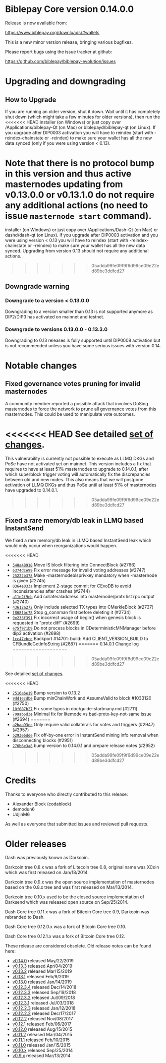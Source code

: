 Biblepay Core version 0.14.0.0
==========================

Release is now available from:

  <https://www.biblepay.org/downloads/#wallets>

This is a new minor version release, bringing various bugfixes.

Please report bugs using the issue tracker at github:

  <https://github.com/biblepay/biblepay-evolution/issues>


Upgrading and downgrading
=========================

How to Upgrade
--------------

If you are running an older version, shut it down. Wait until it has completely
shut down (which might take a few minutes for older versions), then run the
<<<<<<< HEAD
installer (on Windows) or just copy over /Applications/biblepay-Qt (on Mac) or
biblepayd/biblepay-qt (on Linux). If you upgrade after DIP0003 activation you will
have to reindex (start with -reindex-chainstate or -reindex) to make sure
your wallet has all the new data synced (only if you were using version < 0.13).

Note that there is no protocol bump in this version and thus active masternodes
updating from v0.13.0.0 or v0.13.1.0 do not require any additional actions (no need to issue
`masternode start` command).
=======
installer (on Windows) or just copy over /Applications/Dash-Qt (on Mac) or
dashd/dash-qt (on Linux). If you upgrade after DIP0003 activation and you were
using version < 0.13 you will have to reindex (start with -reindex-chainstate
or -reindex) to make sure your wallet has all the new data synced. Upgrading from
version 0.13 should not require any additional actions.
>>>>>>> 05adda99fe09f9f6d99ce09e22ed89be3ddfcd27

Downgrade warning
-----------------

### Downgrade to a version < 0.13.0.0

Downgrading to a version smaller than 0.13 is not supported anymore as DIP2/DIP3 has
activated on mainnet and testnet.

### Downgrade to versions 0.13.0.0 - 0.13.3.0

Downgrading to 0.13 releases is fully supported until DIP0008 activation but is not
recommended unless you have some serious issues with version 0.14.

Notable changes
===============

Fixed governance votes pruning for invalid masternodes 
------------------------------------------------------
A community member reported a possible attack that involves DoSing masternodes to force the network
to prune all governance votes from this masternodes. This could be used to manipulate vote outcomes.

<<<<<<< HEAD
See detailed [set of changes](https://github.com/biblepaypay/biblepay/compare/v0.13.1.0...biblepaypay:v0.13.2.0).
=======
This vulnerability is currently not possible to execute as LLMQ DKGs and PoSe have not activated yet on
mainnet. This version includes a fix that requires to have at least 51% masternodes to upgrade to
0.14.0.1, after which superblock trigger voting will automatically fix the discrepancies between
old and new nodes. This also means that we will postpone activation of LLMQ DKGs and thus PoSe until
at least 51% of masternodes have upgraded to 0.14.0.1.
>>>>>>> 05adda99fe09f9f6d99ce09e22ed89be3ddfcd27

Fixed a rare memory/db leak in LLMQ based InstantSend
-----------------------------------------------------
We fixed a rare memory/db leak in LLMQ based InstantSend leak which would only occur when reorganizations
would happen.

<<<<<<< HEAD
- [`548a48918`](https://github.com/biblepaypay/biblepay/commit/548a48918) Move IS block filtering into ConnectBlock (#2766)
- [`6374dce99`](https://github.com/biblepaypay/biblepay/commit/6374dce99) Fix error message for invalid voting addresses (#2747)
- [`25222b378`](https://github.com/biblepaypay/biblepay/commit/25222b378) Make -masternodeblsprivkey mandatory when -masternode is given (#2745)
- [`0364e033a`](https://github.com/biblepaypay/biblepay/commit/0364e033a) Implement 2-stage commit for CEvoDB to avoid inconsistencies after crashes (#2744)
- [`a11e2f9eb`](https://github.com/biblepaypay/biblepay/commit/a11e2f9eb) Add collateraladdress into masternode/protx list rpc output (#2740)
- [`43612a272`](https://github.com/biblepaypay/biblepay/commit/43612a272) Only include selected TX types into CMerkleBlock (#2737)
- [`f868fbc78`](https://github.com/biblepaypay/biblepay/commit/f868fbc78) Stop g_connman first before deleting it (#2734)
- [`9e233f391`](https://github.com/biblepaypay/biblepay/commit/9e233f391) Fix incorrect usage of begin() when genesis block is requested in "protx diff" (#2699)
- [`e75f971b9`](https://github.com/biblepaypay/biblepay/commit/e75f971b9) Do not process blocks in CDeterministicMNManager before dip3 activation (#2698)
- [`1cc47ebcd`](https://github.com/biblepaypay/biblepay/commit/1cc47ebcd) Backport #14701: build: Add CLIENT_VERSION_BUILD to CFBundleGetInfoString (#2687)
=======
0.14.0.1 Change log
===================
>>>>>>> 05adda99fe09f9f6d99ce09e22ed89be3ddfcd27

See detailed [set of changes](https://github.com/dashpay/dash/compare/v0.14.0.0...dashpay:v0.14.0.1).

<<<<<<< HEAD
- [`2516a6e19`](https://github.com/biblepaypay/biblepay/commit/2516a6e19) Bump version to 0.13.2
- [`9dd16cdbe`](https://github.com/biblepaypay/biblepay/commit/9dd16cdbe) Bump minChainWork and AssumeValid to block #1033120 (#2750)
- [`18f087b27`](https://github.com/biblepaypay/biblepay/commit/18f087b27) Fix some typos in doc/guide-startmany.md (#2711)
- [`709ab6d3e`](https://github.com/biblepaypay/biblepay/commit/709ab6d3e) Minimal fix for litemode vs bad-protx-key-not-same issue (#2694)
=======
- [`a2baa93ec`](https://github.com/dashpay/dash/commit/a2baa93ec) Only require valid collaterals for votes and triggers (#2947) (#2957)
- [`b293e6dde`](https://github.com/dashpay/dash/commit/b293e6dde) Fix off-by-one error in InstantSend mining info removal when disconnecting blocks (#2951)
- [`276b6e3a8`](https://github.com/dashpay/dash/commit/276b6e3a8) bump version to 0.14.0.1 and prepare release notes (#2952)
>>>>>>> 05adda99fe09f9f6d99ce09e22ed89be3ddfcd27

Credits
=======

Thanks to everyone who directly contributed to this release:

- Alexander Block (codablock)
- demodun6
- UdjinM6

As well as everyone that submitted issues and reviewed pull requests.

Older releases
==============

Dash was previously known as Darkcoin.

Darkcoin tree 0.8.x was a fork of Litecoin tree 0.8, original name was XCoin
which was first released on Jan/18/2014.

Darkcoin tree 0.9.x was the open source implementation of masternodes based on
the 0.8.x tree and was first released on Mar/13/2014.

Darkcoin tree 0.10.x used to be the closed source implementation of Darksend
which was released open source on Sep/25/2014.

Dash Core tree 0.11.x was a fork of Bitcoin Core tree 0.9,
Darkcoin was rebranded to Dash.

Dash Core tree 0.12.0.x was a fork of Bitcoin Core tree 0.10.

Dash Core tree 0.12.1.x was a fork of Bitcoin Core tree 0.12.

These release are considered obsolete. Old release notes can be found here:

- [v0.14.0](https://github.com/dashpay/dash/blob/master/doc/release-notes/dash/release-notes-0.14.0.md) released May/22/2019
- [v0.13.3](https://github.com/dashpay/dash/blob/master/doc/release-notes/dash/release-notes-0.13.3.md) released Apr/04/2019
- [v0.13.2](https://github.com/dashpay/dash/blob/master/doc/release-notes/dash/release-notes-0.13.2.md) released Mar/15/2019
- [v0.13.1](https://github.com/dashpay/dash/blob/master/doc/release-notes/dash/release-notes-0.13.1.md) released Feb/9/2019
- [v0.13.0](https://github.com/dashpay/dash/blob/master/doc/release-notes/dash/release-notes-0.13.0.md) released Jan/14/2019
- [v0.12.3.4](https://github.com/dashpay/dash/blob/master/doc/release-notes/dash/release-notes-0.12.3.4.md) released Dec/14/2018
- [v0.12.3.3](https://github.com/dashpay/dash/blob/master/doc/release-notes/dash/release-notes-0.12.3.3.md) released Sep/19/2018
- [v0.12.3.2](https://github.com/dashpay/dash/blob/master/doc/release-notes/dash/release-notes-0.12.3.2.md) released Jul/09/2018
- [v0.12.3.1](https://github.com/dashpay/dash/blob/master/doc/release-notes/dash/release-notes-0.12.3.1.md) released Jul/03/2018
- [v0.12.2.3](https://github.com/dashpay/dash/blob/master/doc/release-notes/dash/release-notes-0.12.2.3.md) released Jan/12/2018
- [v0.12.2.2](https://github.com/dashpay/dash/blob/master/doc/release-notes/dash/release-notes-0.12.2.2.md) released Dec/17/2017
- [v0.12.2](https://github.com/dashpay/dash/blob/master/doc/release-notes/dash/release-notes-0.12.2.md) released Nov/08/2017
- [v0.12.1](https://github.com/dashpay/dash/blob/master/doc/release-notes/dash/release-notes-0.12.1.md) released Feb/06/2017
- [v0.12.0](https://github.com/dashpay/dash/blob/master/doc/release-notes/dash/release-notes-0.12.0.md) released Aug/15/2015
- [v0.11.2](https://github.com/dashpay/dash/blob/master/doc/release-notes/dash/release-notes-0.11.2.md) released Mar/04/2015
- [v0.11.1](https://github.com/dashpay/dash/blob/master/doc/release-notes/dash/release-notes-0.11.1.md) released Feb/10/2015
- [v0.11.0](https://github.com/dashpay/dash/blob/master/doc/release-notes/dash/release-notes-0.11.0.md) released Jan/15/2015
- [v0.10.x](https://github.com/dashpay/dash/blob/master/doc/release-notes/dash/release-notes-0.10.0.md) released Sep/25/2014
- [v0.9.x](https://github.com/dashpay/dash/blob/master/doc/release-notes/dash/release-notes-0.9.0.md) released Mar/13/2014


